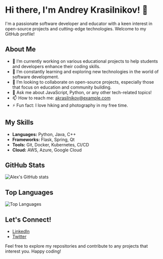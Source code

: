 # Hi there, I'm Andrey Krasilnikov! 👋

I'm a passionate software developer and educator with a keen interest in open-source projects and cutting-edge technologies. Welcome to my GitHub profile!

## About Me

- 🔭 I’m currently working on various educational projects to help students and developers enhance their coding skills.
- 🌱 I’m constantly learning and exploring new technologies in the world of software development.
- 👯 I’m looking to collaborate on open-source projects, especially those that focus on education and community building.
- 💬 Ask me about JavaScript, Python, or any other tech-related topics!
- 📫 How to reach me: [akrasilnikov@example.com](mailto:akrasilnikov@example.com)
- ⚡ Fun fact: I love hiking and photography in my free time.

## My Skills

- **Languages:** Python, Java, C++
- **Frameworks:** Flask, Spring, Qt 
- **Tools:** Git, Docker, Kubernetes, CI/CD
- **Cloud:** AWS, Azure, Google Cloud

## GitHub Stats

![Alex's GitHub stats](https://github-readme-stats.vercel.app/api?username=akrasilnikov-edu&show_icons=true&theme=radical)

## Top Languages

![Top Languages](https://github-readme-stats.vercel.app/api/top-langs/?username=akrasilnikov-edu&layout=compact&theme=radical)

## Let's Connect!

- [LinkedIn](https://www.linkedin.com/in/akrasilnikov-edu)
- [Twitter](https://twitter.com/akrasilnikov_edu)

Feel free to explore my repositories and contribute to any projects that interest you. Happy coding!
